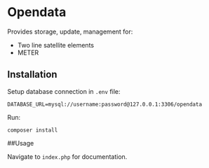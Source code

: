 # Opendata

Provides storage, update, management for:

* Two line satellite elements
* METER

## Installation
Setup database connection in `.env` file:
```
DATABASE_URL=mysql://username:password@127.0.0.1:3306/opendata
```

Run:
```
composer install
```

##Usage

Navigate to `index.php` for documentation.
